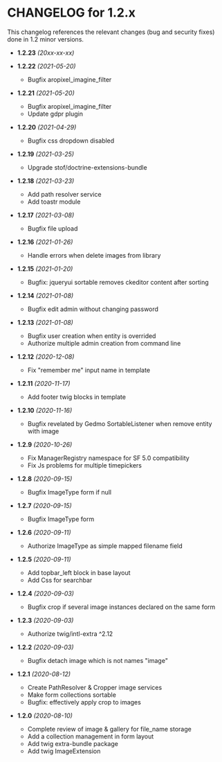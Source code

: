CHANGELOG for 1.2.x
===================

This changelog references the relevant changes (bug and security fixes) done
in 1.2 minor versions.

* **1.2.23** *(20xx-xx-xx)*

* **1.2.22** *(2021-05-20)*
    * Bugfix aropixel_imagine_filter

* **1.2.21** *(2021-05-20)*
    * Bugfix aropixel_imagine_filter
    * Update gdpr plugin

* **1.2.20** *(2021-04-29)*
    * Bugfix css dropdown disabled

* **1.2.19** *(2021-03-25)*
    * Upgrade stof/doctrine-extensions-bundle

* **1.2.18** *(2021-03-23)*
    * Add path resolver service
    * Add toastr module

* **1.2.17** *(2021-03-08)*
    * Bugfix file upload

* **1.2.16** *(2021-01-26)*
    * Handle errors when delete images from library

* **1.2.15** *(2021-01-20)*
    * Bugfix: jqueryui sortable removes ckeditor content after sorting

* **1.2.14** *(2021-01-08)*
    * Bugfix edit admin without changing password

* **1.2.13** *(2021-01-08)*
    * Bugfix user creation when entity is overrided
    * Authorize multiple admin creation from command line

* **1.2.12** *(2020-12-08)*
  * Fix "remember me" input name in template

* **1.2.11** *(2020-11-17)*
    * Add footer twig blocks in template

* **1.2.10** *(2020-11-16)*
    * Bugfix revelated by Gedmo SortableListener when remove entity with image

* **1.2.9** *(2020-10-26)*
    * Fix ManagerRegistry namespace for SF 5.0 compatibility
    * Fix Js problems for multiple timepickers

* **1.2.8** *(2020-09-15)*
    * Bugfix ImageType form if null

* **1.2.7** *(2020-09-15)*
    * Bugfix ImageType form

* **1.2.6** *(2020-09-11)*
    * Authorize ImageType as simple mapped filename field

* **1.2.5** *(2020-09-11)*
    * Add topbar_left block in base layout
    * Add Css for searchbar

* **1.2.4** *(2020-09-03)*
    * Bugfix crop if several image instances declared on the same form

* **1.2.3** *(2020-09-03)*
    * Authorize twig/intl-extra ^2.12

* **1.2.2** *(2020-09-03)*
    * Bugfix detach image which is not names "image"

* **1.2.1** *(2020-08-12)*
    * Create PathResolver & Cropper image services
    * Make form collections sortable
    * Bugfix: effectively apply crop to images

* **1.2.0** *(2020-08-10)*
    * Complete review of image & gallery for file_name storage
    * Add a collection management in form layout
    * Add twig extra-bundle package
    * Add twig ImageExtension



